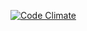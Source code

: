 [![Code Climate](https://codeclimate.com/github/sahilbabbar/sahilbabbar.github.io/badges/gpa.svg)](https://codeclimate.com/github/sahilbabbar/sahilbabbar.github.io)

